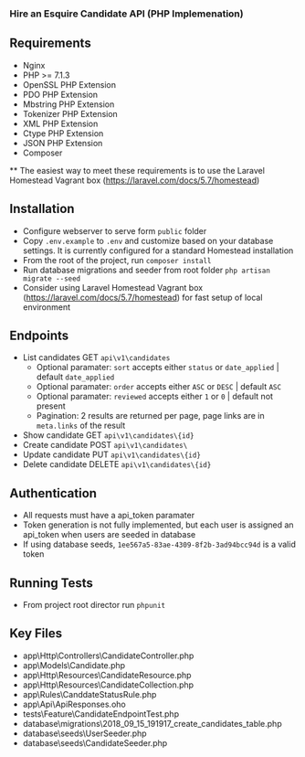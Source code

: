### Hire an Esquire Candidate API (PHP Implemenation)

## Requirements

* Nginx
* PHP >= 7.1.3
* OpenSSL PHP Extension
* PDO PHP Extension
* Mbstring PHP Extension
* Tokenizer PHP Extension
* XML PHP Extension
* Ctype PHP Extension
* JSON PHP Extension
* Composer

** The easiest way to meet these requirements is to use the Laravel Homestead Vagrant box (https://laravel.com/docs/5.7/homestead)

## Installation


* Configure webserver to serve form `public` folder
* Copy `.env.example` to `.env` and customize based on your database settings.  It is currently configured for a standard Homestead installation
* From the root of the project, run `composer install`
* Run database migrations and seeder from root folder `php artisan migrate --seed`
* Consider using Laravel Homestead Vagrant box (https://laravel.com/docs/5.7/homestead) for fast setup of local environment

## Endpoints

* List candidates GET `api\v1\candidates`
	* Optional paramater: `sort` accepts either `status` or `date_applied` | default `date_applied`
	* Optional paramater: `order` accepts either `ASC` or `DESC` | default `ASC`
	* Optional paramater: `reviewed` accepts either `1` or `0` | default not present
	* Pagination: 2 results are returned per page, page links are in `meta.links` of the result
* Show candidate GET `api\v1\candidates\{id}`
* Create candidate POST `api\v1\candidates\`
* Update candidate PUT `api\v1\candidates\{id}`
* Delete candidate DELETE `api\v1\candidates\{id}`

## Authentication

* All requests must have a api_token paramater
* Token generation is not fully implemented, but each user is assigned an api_token when users are seeded in database
* If using database seeds, `1ee567a5-83ae-4309-8f2b-3ad94bcc94d` is a valid token


## Running Tests

* From project root director run `phpunit`

## Key Files

* app\Http\Controllers\CandidateController.php
* app\Models\Candidate.php
* app\Http\Resources\CandidateResource.php
* app\Http\Resources\CandidateCollection.php
* app\Rules\CanddateStatusRule.php
* app\Api\ApiResponses.oho
* tests\Feature\CandidateEndpointTest.php
* database\migrations\2018_09_15_191917_create_candidates_table.php
* database\seeds\UserSeeder.php
* database\seeds\CandidateSeeder.php
